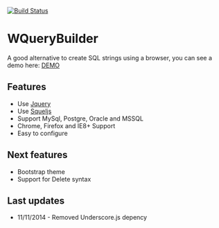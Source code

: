 [![Build Status](https://travis-ci.org/webbers/wquerybuilder.svg?branch=master)](https://travis-ci.org/webbers/wquerybuilder)
# WQueryBuilder
A good alternative to create SQL strings using a browser, you can see a demo here: [DEMO](http://renanborges.com/wquerybuilder/demo/)

## Features

* Use [Jquery](https://github.com/jquery/jquery)
* Use [Squeljs](https://github.com/hiddentao/squel)
* Support MySql, Postgre, Oracle and MSSQL
* Chrome, Firefox and IE8+ Support
* Easy to configure

## Next features

* Bootstrap theme
* Support for Delete syntax

## Last updates

* 11/11/2014 - Removed Underscore.js depency
